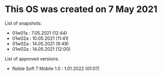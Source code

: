 # This OS was created on 7 May 2021
List of snapshots:

- 01w01a : 7.05.2021 (12:44)
- 01w02a : 10.05.2021 (11:41)
- 01w02a : 14.05.2021 (9:49)
- 01w02a : 14.05.2021 (12:00)

List of approved versions:

- Noble Soft 7 Mobile 1.0 : 1.01.2022 (01:07)